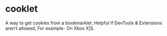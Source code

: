 # cooklet
A way to get cookies from a bookmarklet. Helpful if DevTools &amp; Extensions aren't allowed, For example- On Xbox X|S.
